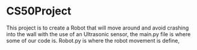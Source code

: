 # CS50Project

This project is to create a Robot that will move around and avoid crashing into the wall with the use of an Ultrasonic
sensor, the main.py file is where some of our code is. Robot.py is where the robot movement is define, 